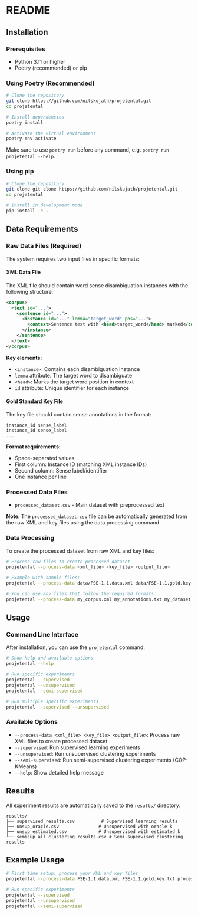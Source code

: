 # README

## Installation

### Prerequisites

- Python 3.11 or higher
- Poetry (recommended) or pip

### Using Poetry (Recommended)

```bash
# Clone the repository
git clone https://github.com/nilskujath/projetental.git
cd projetental

# Install dependencies
poetry install

# Activate the virtual environment
poetry env activate
```

Make sure to use `poetry run` before any command, e.g. `poetry run projetental --help`.

### Using pip

```bash
# Clone the repository
git clone git clone https://github.com/nilskujath/projetental.git
cd projetental

# Install in development mode
pip install -e .
```

## Data Requirements

### Raw Data Files (Required)

The system requires two input files in specific formats:

#### XML Data File
The XML file should contain word sense disambiguation instances with the following structure:
```xml
<corpus>
  <text id="...">
    <sentence id="...">
      <instance id="..." lemma="target_word" pos="...">
        <context>Sentence text with <head>target_word</head> marked</context>
      </instance>
    </sentence>
  </text>
</corpus>
```

**Key elements:**
- `<instance>`: Contains each disambiguation instance
- `lemma` attribute: The target word to disambiguate
- `<head>`: Marks the target word position in context
- `id` attribute: Unique identifier for each instance

#### Gold Standard Key File
The key file should contain sense annotations in the format:
```
instance_id sense_label
instance_id sense_label
...
```

**Format requirements:**
- Space-separated values
- First column: Instance ID (matching XML instance IDs)
- Second column: Sense label/identifier
- One instance per line

### Processed Data Files

- `processed_dataset.csv` - Main dataset with preprocessed text

**Note**: The `processed_dataset.csv` file can be automatically generated from the raw XML and key files using the data processing command.

### Data Processing

To create the processed dataset from raw XML and key files:

```bash
# Process raw files to create processed dataset
projetental --process-data <xml_file> <key_file> <output_file>

# Example with sample files:
projetental --process-data data/FSE-1.1.data.xml data/FSE-1.1.gold.key.txt data/processed_dataset.csv

# You can use any files that follow the required formats:
projetental --process-data my_corpus.xml my_annotations.txt my_dataset.csv
```



## Usage

### Command Line Interface

After installation, you can use the `projetental` command:

```bash
# Show help and available options
projetental --help

# Run specific experiments
projetental --supervised
projetental --unsupervised
projetental --semi-supervised

# Run multiple specific experiments
projetental --supervised --unsupervised

```

### Available Options

- `--process-data <xml_file> <key_file> <output_file>`: Process raw XML files to create processed dataset
- `--supervised`: Run supervised learning experiments
- `--unsupervised`: Run unsupervised clustering experiments
- `--semi-supervised`: Run semi-supervised clustering experiments (COP-KMeans)
- `--help`: Show detailed help message


## Results

All experiment results are automatically saved to the `results/` directory:

```
results/
├── supervised_results.csv          # Supervised learning results
├── unsup_oracle.csv               # Unsupervised with oracle k
├── unsup_estimated.csv            # Unsupervised with estimated k
└── semisup_all_clustering_results.csv # Semi-supervised clustering results
```

## Example Usage

```bash
# First time setup: process your XML and key files
projetental --process-data FSE-1.1.data.xml FSE-1.1.gold.key.txt processed_dataset.csv

# Run specific experiments
projetental --supervised
projetental --unsupervised
projetental --semi-supervised
```
